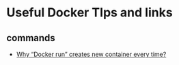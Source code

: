 # Useful Docker TIps and links

## commands
- [Why “Docker run” creates new container every time?](https://stackoverflow.com/questions/54394041/why-docker-run-creates-new-container-every-time)

